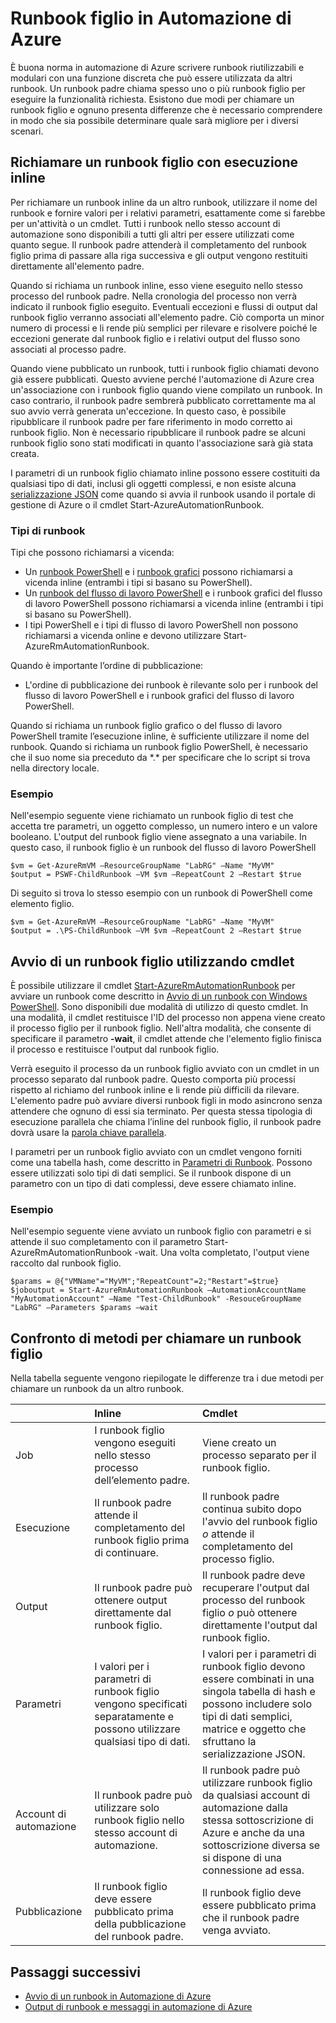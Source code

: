 <properties 
   pageTitle="Runbook figlio in automazione di Azure | Microsoft Azure"
   description="Descrive i diversi metodi per avviare un runbook in automazione di Azure da un altro runbook e condividere informazioni tra di essi."
   services="automation"
   documentationCenter=""
   authors="mgoedtel"
   manager="jwhit"
   editor="tysonn" />
<tags 
   ms.service="automation"
   ms.devlang="na"
   ms.topic="article"
   ms.tgt_pltfrm="na"
   ms.workload="infrastructure-services"
   ms.date="05/31/2016"
   ms.author="magoedte;bwren" />

# Runbook figlio in Automazione di Azure


È buona norma in automazione di Azure scrivere runbook riutilizzabili e modulari con una funzione discreta che può essere utilizzata da altri runbook. Un runbook padre chiama spesso uno o più runbook figlio per eseguire la funzionalità richiesta. Esistono due modi per chiamare un runbook figlio e ognuno presenta differenze che è necessario comprendere in modo che sia possibile determinare quale sarà migliore per i diversi scenari.

##  Richiamare un runbook figlio con esecuzione inline

Per richiamare un runbook inline da un altro runbook, utilizzare il nome del runbook e fornire valori per i relativi parametri, esattamente come si farebbe per un'attività o un cmdlet. Tutti i runbook nello stesso account di automazione sono disponibili a tutti gli altri per essere utilizzati come quanto segue. Il runbook padre attenderà il completamento del runbook figlio prima di passare alla riga successiva e gli output vengono restituiti direttamente all'elemento padre.

Quando si richiama un runbook inline, esso viene eseguito nello stesso processo del runbook padre. Nella cronologia del processo non verrà indicato il runbook figlio eseguito. Eventuali eccezioni e flussi di output dal runbook figlio verranno associati all'elemento padre. Ciò comporta un minor numero di processi e li rende più semplici per rilevare e risolvere poiché le eccezioni generate dal runbook figlio e i relativi output del flusso sono associati al processo padre.

Quando viene pubblicato un runbook, tutti i runbook figlio chiamati devono già essere pubblicati. Questo avviene perché l'automazione di Azure crea un'associazione con i runbook figlio quando viene compilato un runbook. In caso contrario, il runbook padre sembrerà pubblicato correttamente ma al suo avvio verrà generata un'eccezione. In questo caso, è possibile ripubblicare il runbook padre per fare riferimento in modo corretto ai runbook figlio. Non è necessario ripubblicare il runbook padre se alcuni runbook figlio sono stati modificati in quanto l'associazione sarà già stata creata.

I parametri di un runbook figlio chiamato inline possono essere costituiti da qualsiasi tipo di dati, inclusi gli oggetti complessi, e non esiste alcuna [serializzazione JSON](automation-starting-a-runbook.md#runbook-parameters) come quando si avvia il runbook usando il portale di gestione di Azure o il cmdlet Start-AzureAutomationRunbook.


### Tipi di runbook

Tipi che possono richiamarsi a vicenda:

- Un [runbook PowerShell](automation-runbook-types.md#powershell-runbooks) e i [runbook grafici](automation-runbook-types.md#graphical-runbooks) possono richiamarsi a vicenda inline (entrambi i tipi si basano su PowerShell).
- Un [runbook del flusso di lavoro PowerShell](automation-runbook-types.md#powershell-workflow-runbooks) e i runbook grafici del flusso di lavoro PowerShell possono richiamarsi a vicenda inline (entrambi i tipi si basano su PowerShell).
- I tipi PowerShell e i tipi di flusso di lavoro PowerShell non possono richiamarsi a vicenda online e devono utilizzare Start-AzureRmAutomationRunbook.
	
Quando è importante l’ordine di pubblicazione:

- L'ordine di pubblicazione dei runbook è rilevante solo per i runbook del flusso di lavoro PowerShell e i runbook grafici del flusso di lavoro PowerShell.


Quando si richiama un runbook figlio grafico o del flusso di lavoro PowerShell tramite l’esecuzione inline, è sufficiente utilizzare il nome del runbook. Quando si richiama un runbook figlio PowerShell, è necessario che il suo nome sia preceduto da *.\* per specificare che lo script si trova nella directory locale.

### Esempio

Nell'esempio seguente viene richiamato un runbook figlio di test che accetta tre parametri, un oggetto complesso, un numero intero e un valore booleano. L'output del runbook figlio viene assegnato a una variabile. In questo caso, il runbook figlio è un runbook del flusso di lavoro PowerShell

	$vm = Get-AzureRmVM –ResourceGroupName "LabRG" –Name "MyVM"
    $output = PSWF-ChildRunbook –VM $vm –RepeatCount 2 –Restart $true

Di seguito si trova lo stesso esempio con un runbook di PowerShell come elemento figlio.

	$vm = Get-AzureRmVM –ResourceGroupName "LabRG" –Name "MyVM"
    $output = .\PS-ChildRunbook –VM $vm –RepeatCount 2 –Restart $true



##  Avvio di un runbook figlio utilizzando cmdlet

È possibile utilizzare il cmdlet [Start-AzureRmAutomationRunbook](https://msdn.microsoft.com/library/mt603661.aspx) per avviare un runbook come descritto in [Avvio di un runbook con Windows PowerShell](../automation-starting-a-runbook.md#starting-a-runbook-with-windows-powershell). Sono disponibili due modalità di utilizzo di questo cmdlet. In una modalità, il cmdlet restituisce l'ID del processo non appena viene creato il processo figlio per il runbook figlio. Nell'altra modalità, che consente di specificare il parametro **-wait**, il cmdlet attende che l'elemento figlio finisca il processo e restituisce l'output dal runbook figlio.

Verrà eseguito il processo da un runbook figlio avviato con un cmdlet in un processo separato dal runbook padre. Questo comporta più processi rispetto al richiamo del runbook inline e li rende più difficili da rilevare. L'elemento padre può avviare diversi runbook figli in modo asincrono senza attendere che ognuno di essi sia terminato. Per questa stessa tipologia di esecuzione parallela che chiama l’inline del runbook figlio, il runbook padre dovrà usare la [parola chiave parallela](automation-powershell-workflow.md#parallel-processing).

I parametri per un runbook figlio avviato con un cmdlet vengono forniti come una tabella hash, come descritto in [Parametri di Runbook](automation-starting-a-runbook.md#runbook-parameters). Possono essere utilizzati solo tipi di dati semplici. Se il runbook dispone di un parametro con un tipo di dati complessi, deve essere chiamato inline.

### Esempio

Nell'esempio seguente viene avviato un runbook figlio con parametri e si attende il suo completamento con il parametro Start-AzureRmAutomationRunbook -wait. Una volta completato, l'output viene raccolto dal runbook figlio.

	$params = @{"VMName"="MyVM";"RepeatCount"=2;"Restart"=$true} 
    $joboutput = Start-AzureRmAutomationRunbook –AutomationAccountName "MyAutomationAccount" –Name "Test-ChildRunbook" -ResouceGroupName "LabRG" –Parameters $params –wait


## Confronto di metodi per chiamare un runbook figlio

Nella tabella seguente vengono riepilogate le differenze tra i due metodi per chiamare un runbook da un altro runbook.

| | Inline| Cmdlet|
|:---|:---|:---|
|Job|I runbook figlio vengono eseguiti nello stesso processo dell’elemento padre.|Viene creato un processo separato per il runbook figlio.|
|Esecuzione|Il runbook padre attende il completamento del runbook figlio prima di continuare.|Il runbook padre continua subito dopo l'avvio del runbook figlio *o* attende il completamento del processo figlio.|
|Output|Il runbook padre può ottenere output direttamente dal runbook figlio.|Il runbook padre deve recuperare l'output dal processo del runbook figlio *o* può ottenere direttamente l'output dal runbook figlio.|
|Parametri|I valori per i parametri di runbook figlio vengono specificati separatamente e possono utilizzare qualsiasi tipo di dati.|I valori per i parametri di runbook figlio devono essere combinati in una singola tabella di hash e possono includere solo tipi di dati semplici, matrice e oggetto che sfruttano la serializzazione JSON.|
|Account di automazione|Il runbook padre può utilizzare solo runbook figlio nello stesso account di automazione.|Il runbook padre può utilizzare runbook figlio da qualsiasi account di automazione dalla stessa sottoscrizione di Azure e anche da una sottoscrizione diversa se si dispone di una connessione ad essa.|
|Pubblicazione|Il runbook figlio deve essere pubblicato prima della pubblicazione del runbook padre.|Il runbook figlio deve essere pubblicato prima che il runbook padre venga avviato.|

## Passaggi successivi

- [Avvio di un runbook in Automazione di Azure](automation-starting-a-runbook.md)
- [Output di runbook e messaggi in automazione di Azure](automation-runbook-output-and-messages.md)

<!---HONumber=AcomDC_0608_2016-->